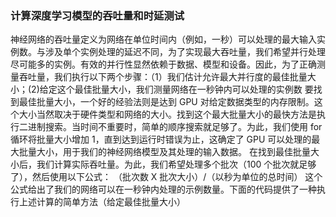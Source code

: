 ### 计算深度学习模型的吞吐量和时延测试

神经网络的吞吐量定义为网络在单位时间内（例如，一秒）可以处理的最大输入实例数。与涉及单个实例处理的延迟不同，为了实现最大吞吐量，我们希望并行处理尽可能多的实例。有效的并行性显然依赖于数据、模型和设备。因此，为了正确测量吞吐量，我们执行以下两个步骤：（1）我们估计允许最大并行度的最佳批量大小；(2)给定这个最佳批量大小，我们测量网络在一秒钟内可以处理的实例数
要找到最佳批量大小，一个好的经验法则是达到 GPU 对给定数据类型的内存限制。这个大小当然取决于硬件类型和网络的大小。找到这个最大批量大小的最快方法是执行二进制搜索。当时间不重要时，简单的顺序搜索就足够了。为此，我们使用 for 循环将批量大小增加 1，直到达到运行时错误为止，这确定了 GPU 可以处理的最大批量大小，用于我们的神经网络模型及其处理的输入数据。
在找到最佳批量大小后，我们计算实际吞吐量。为此，我们希望处理多个批次（100 个批次就足够了），然后使用以下公式：
（批次数 X 批次大小）/（以秒为单位的总时间）
这个公式给出了我们的网络可以在一秒钟内处理的示例数量。下面的代码提供了一种执行上述计算的简单方法（给定最佳批量大小）